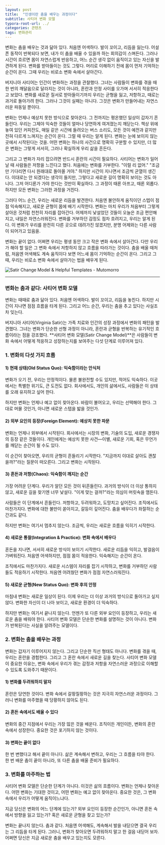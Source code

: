 ```yaml
---
layout: post
title:  "인생이란 춤을 배우는 과정이다"
subtitle: 사티어 변화 모델
typora-root-url: ../
categories: 콘텐츠
tags: 변화관리
---
```




변화는 춤을 배우는 것과 닮아 있다. 처음엔 어색하다. 발이 꼬이고, 리듬을 잃는다. 어설픈 동작이 반복되다 보면, 내가 이 춤을 배울 수 있을까 하는 회의감이 스며든다. 그러나 시간이 흐르면 몸이 자연스럽게 반응하고, 어느 순간 생각 없이 움직이고 있는 자신을 발견하게 된다. 변화를 받아들이는 것도 그렇다. 머리로 이해하기 전에 몸이 먼저 기억하는 순간이 온다. 그때 우리는 비로소 변화 속에서 살아간다.

버지니아 사티어는 인간이 변화하는 과정을 관찰했다. 그녀는 사람들이 변화를 겪을 때 한 번의 깨달음으로 달라지는 것이 아니라, 혼란과 안정 사이를 오가며 서서히 적응한다고 보았다. 변화를 새로운 질서로 받아들이기까지 우리는 균형을 잃고, 저항하고, 때로는 과거로 돌아가려 한다. 그러나 그것이 실패는 아니다. 그것은 변화가 만들어내는 자연스러운 파동일 뿐이다.

변화는 언제나 예상치 못한 방식으로 찾아온다. 그 전까지는 평온했던 일상이 갑자기 흔들린다. 우리는 그제야 익숙한 것들이 얼마나 당연하게 여겨졌는지 깨닫는다. 책상 위에 놓여 있던 커피잔도, 매일 같은 시간에 들려오는 버스 소리도, 모든 것이 예전과 같지만 전혀 다르게 느껴지는 순간이 온다. 그럴 때 우리는 알게 된다. 변화는 눈에 보이지 않는 곳에서 시작된다는 것을. 어떤 변화는 하나의 사건으로 명확히 구분할 수 있지만, 더 많은 변화는 그렇게 서서히, 그러나 확실하게 우리 삶을 흔든다.

그리고 그 변화가 자리 잡으려면 반드시 혼란의 시간이 필요하다. 사티어는 변화가 일어날 때 사람들은 저항을 느낀다고 했다. 처음에는 변화를 거부한다. "이럴 리 없어." "조금만 기다리면 다시 원래대로 돌아올 거야." 하지만 시간이 지나면서 조금씩 균열이 생긴다. 이대로는 안 되겠다는 생각이 들지만, 그렇다고 새로운 길이 명확히 보이는 것도 아니다. 그저 어디론가 가야 한다는 것만이 확실하다. 그 과정이 때론 아프고, 때론 외롭다. 하지만 모든 변화는 그러한 과정을 거친다.

그러다 어느 순간, 우리는 새로운 리듬을 발견한다. 처음엔 불안하게 움직이던 스텝이 점점 익숙해지고, 새로운 균형이 몸에 배기 시작한다. 변화는 마치 우리가 처음부터 그렇게 살아온 것처럼 천천히 자리를 잡아간다. 어제까지 낯설었던 것들이 오늘은 조금 편안해지고, 내일은 자연스러워진다. 변화를 거부하던 감정도 점차 흐려지고, 우리는 알게 된다. 이 변화가 우리를 완전히 다른 곳으로 데려가진 않겠지만, 분명 어제와는 다른 사람이 되어가고 있음을.

변화는 끝이 없다. 어쩌면 우리는 평생 동안 크고 작은 변화 속에서 살아간다. 다만 우리가 해야 할 일은 그 변화 속에서 저항하지 않고 흐름을 따라가는 것이다. 춤을 배울 때처럼, 처음엔 어색해도 계속 움직이다 보면 어느새 몸이 기억하는 순간이 온다. 그리고 그때, 우리는 비로소 변화 속에서 살아가는 법을 배우게 된다.



![Satir Change Model & Helpful Templates - Mutomorro](https://mutomorro.com/wp-content/uploads/2023/05/Satir-Change-Model-Mutomorro.png)





---



### 변화는 춤과 같다: 사티어 변화 모델

변화는 때때로 춤과 닮아 있다. 처음엔 어색하다. 발이 꼬이고, 리듬을 놓친다. 하지만 시간이 지나면 점점 흐름을 타게 된다. 그리고 어느 순간, 우리는 춤을 추고 있다는 사실조차 잊는다.

버지니아 사티어(Virginia Satir)는 가족 치료와 인간의 성장 과정에서 변화의 패턴을 발견했다. 그녀는 변화가 단순한 선형 과정이 아니라, 혼란과 균형을 반복하는 유기적인 흐름이라는 점을 강조했다. **사티어 변화 모델(Satir Change Model)**은 사람들이 변화 속에서 어떻게 적응하고 성장하는지를 보여주는 다섯 단계로 이루어져 있다.

### 1. 변화의 다섯 가지 흐름

#### 1) 현재 상태(Old Status Quo): 익숙함이라는 안식처

변화가 오기 전, 우리는 안정적이다. 물론 불완전할 수도 있지만, 적어도 익숙하다. 이곳에서는 특별한 위기도, 큰 도전도 없다. 회사에서도, 개인의 삶에서도, 사람들은 이 상태를 오래 유지하고 싶어 한다.

하지만 변화는 언제나 예고 없이 찾아온다. 바람이 불어오고, 우리는 선택해야 한다. 그대로 머물 것인가, 아니면 새로운 스텝을 밟을 것인가.

#### 2) 외부 요인의 등장(Foreign Element): 예상치 못한 파문

변화는 언제나 외부에서 시작된다. 회사에서는 시장의 변화, 기술의 도입, 새로운 경쟁자의 등장 같은 것들이다. 개인에게는 예상치 못한 사건—이별, 새로운 기회, 혹은 무언가를 깨닫는 순간이 될 수도 있다.

이 순간이 찾아오면, 우리의 균형이 흔들리기 시작한다. "지금까지 이대로 살아도 괜찮을까?"라는 질문이 떠오른다. 그리고 변화는 시작된다.

#### 3) 혼돈과 저항(Chaos): 익숙함이 깨지는 순간

가장 어려운 단계다. 우리가 알던 모든 것이 뒤흔들린다. 과거의 방식이 더 이상 통하지 않고, 새로운 길을 찾기엔 너무 낯설다. "이게 맞는 걸까?"라는 의심이 머릿속을 맴돈다.

사람들은 이 단계에서 흔들린다. 저항하고, 두려워하고, 도망치고 싶어진다. 조직에서도 마찬가지다. 변화에 대한 불만이 쏟아지고, 갈등이 깊어진다. 춤을 배우다가 좌절하는 순간과도 같다.

하지만 변화는 여기서 멈추지 않는다. 조금씩, 우리는 새로운 흐름을 익히기 시작한다.

#### 4) 새로운 통찰(Integration & Practice): 변화 속에서 배우다

혼돈을 지나면, 서서히 새로운 방식이 보이기 시작한다. 새로운 리듬을 익히고, 발걸음이 가벼워진다. 처음엔 어색하지만, 점점 몸이 적응한다. 익숙해지는 순간이 온다.

조직에서도 마찬가지다. 새로운 시스템이 자리를 잡기 시작하고, 변화를 거부하던 사람들도 적응하기 시작한다. 처음엔 어려웠던 변화가 점점 자연스러워진다.

#### 5) 새로운 균형(New Status Quo): 변화 후의 안정

마침내 변화는 새로운 일상이 된다. 이제 우리는 더 이상 과거의 방식으로 돌아가고 싶지 않다. 변화한 자신이 더 나아 보이고, 새로운 환경이 더 익숙하다.

하지만 변화는 여기서 끝나지 않는다. 언젠가 또 다른 외부 요인이 등장하고, 우리는 새로운 춤을 배워야 한다. 사티어 변화 모델은 단순한 변화를 설명하는 것이 아니다. 변화가 반복된다는 사실을 알려주는 모델이다.

### 2. 변화는 춤을 배우는 과정

변화는 갑자기 이루어지지 않는다. 그리고 단순한 직선 형태도 아니다. 변화를 겪을 때, 우리는 혼란을 경험한다. 그리고 그 혼란 속에서 새로운 길을 찾는다. 사티어 변화 모델이 중요한 이유는, 변화 속에서 우리가 겪는 감정과 저항을 자연스러운 과정으로 이해할 수 있도록 도와주기 때문이다.

#### 1) 변화를 두려워하지 말자

혼란은 당연한 것이다. 변화 속에서 갈팡질팡하는 것은 지극히 자연스러운 과정이다. 그러니 변화를 마주했을 때 당황하지 않아도 된다.

#### 2) 혼돈 속에서도 배울 수 있다

변화의 중간 지점에서 우리는 가장 많은 것을 배운다. 조직이든 개인이든, 변화의 혼란 속에서 성장한다. 중요한 것은 포기하지 않는 것이다.

#### 3) 변화는 끝이 없다

한 번 변했다고 해서 끝이 아니다. 삶은 계속해서 변하고, 우리는 그 흐름을 타야 한다. 한 번 배운 춤이 끝이 아니라, 또 다른 춤을 배울 준비가 필요하다.

### 3. 변화를 마주하는 법

사티어 변화 모델은 단순한 단계가 아니다. 이것은 삶의 흐름이다. 변화는 언제나 찾아온다. 어떤 변화는 기대한 것이고, 어떤 변화는 예고 없이 찾아온다. 중요한 것은, 그 변화 속에서 우리가 어떻게 움직이느냐다.

지금 당신은 변화의 어느 단계에 있는가? 외부 요인이 등장한 순간인가, 아니면 혼돈 속에서 방향을 잃고 있는가? 혹은 새로운 균형을 찾고 있는가?

변화는 끝나지 않는다. 춤과 같다. 처음엔 어색해도, 계속해서 발을 내딛으면 결국 우리는 그 리듬을 타게 된다. 그러니, 변화가 찾아오면 두려워하지 말고 한 걸음 내딛어 보자. 어쩌면 당신은 지금 새로운 춤을 배우고 있는지도 모른다.
